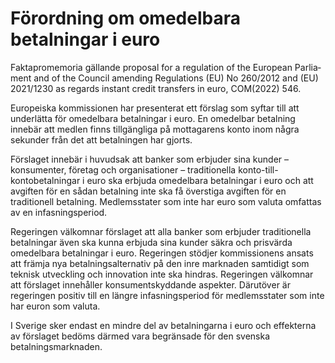 # Förordning om omedelbara betalningar i euro

Faktapromemoria gällande proposal for a regulation of the European Parlia­ment and of the Council amending Regulations (EU) No 260/2012 and (EU) 2021/1230
as regards instant credit transfers in euro, COM(2022\) 546\.

Europeiska kommissionen har presenterat ett förslag som syftar till att
underlätta för omedelbara betalningar i euro. En omedelbar betalning innebär att medlen finns tillgängliga på mottagarens konto inom några sekunder från det att betalningen har gjorts.

Förslaget innebär i huvudsak att banker som erbjuder sina kunder –
konsumenter, företag och organisationer – traditionella konto\-till\-kontobetalningar i euro ska erbjuda omedelbara betalningar i euro och att avgiften för en sådan betalning inte ska få överstiga avgiften för en traditionell betalning. Medlemsstater som inte har euro som valuta omfattas av en infasningsperiod.

Regeringen välkomnar förslaget att alla banker som erbjuder traditionella betalningar även ska kunna erbjuda sina kunder säkra och prisvärda omedelbara betalningar i euro. Regeringen stödjer kommissionens ansats att främja nya betalningsalternativ på den inre marknaden samtidigt som teknisk utveckling och innovation inte ska hindras. Regeringen välkomnar att förslaget innehåller konsumentskyddande aspekter. Därutöver är regeringen positiv till en längre infasningsperiod för medlemsstater som inte har euron som valuta.

I Sverige sker endast en mindre del av betalningarna i euro och effekterna av förslaget bedöms därmed vara begränsade för den svenska betalningsmarknaden.
